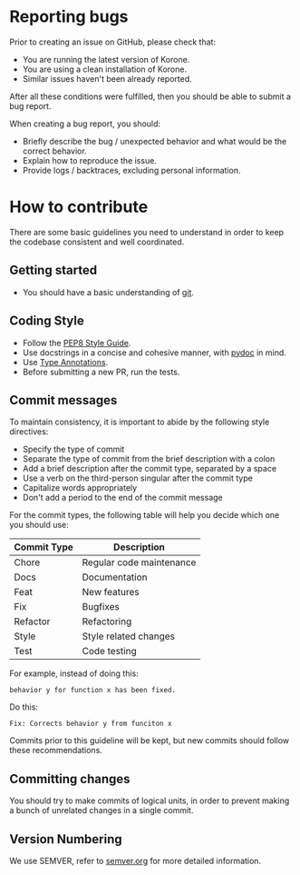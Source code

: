 # Reporting bugs

Prior to creating an issue on GitHub, please check that:

- You are running the latest version of Korone.
- You are using a clean installation of Korone.
- Similar issues haven't been already reported.

After all these conditions were fulfilled, then you should be able
to submit a bug report.

When creating a bug report, you should:

- Briefly describe the bug / unexpected behavior and what would be the correct behavior.
- Explain how to reproduce the issue.
- Provide logs / backtraces, excluding personal information.


# How to contribute

There are some basic guidelines you need to understand in order to keep the codebase
consistent and well coordinated.

## Getting started

- You should have a basic understanding of [git](https://git-scm.com/).

## Coding Style

- Follow the [PEP8 Style Guide](https://peps.python.org/pep-0008).
- Use docstrings in a concise and cohesive manner, with [pydoc](https://docs.python.org/3/library/pydoc.html) in mind.
- Use [Type Annotations](https://docs.python.org/3/library/typing.html).
- Before submitting a new PR, run the tests.

## Commit messages

To maintain consistency, it is important to abide by the following style directives:

- Specify the type of commit
- Separate the type of commit from the brief description with a colon
- Add a brief description after the commit type, separated by a space
- Use a verb on the third-person singular after the commit type
- Capitalize words appropriately
- Don't add a period to the end of the commit message

For the commit types, the following table will help you decide which one you should use:

| Commit Type | Description              |
| ----------- | ------------------------ |
| Chore       | Regular code maintenance |
| Docs        | Documentation            |
| Feat        | New features             |
| Fix         | Bugfixes                 |
| Refactor    | Refactoring              |
| Style       | Style related changes    |
| Test        | Code testing             |

For example, instead of doing this:
```
behavior y for function x has been fixed.
```
Do this:
```
Fix: Corrects behavior y from funciton x
```

Commits prior to this guideline will be kept, but new commits should follow these recommendations.

## Committing changes

You should try to make commits of logical units, in order to prevent making a
bunch of unrelated changes in a single commit.

## Version Numbering

We use SEMVER, refer to [semver.org](https://semver.org) for more detailed information.
